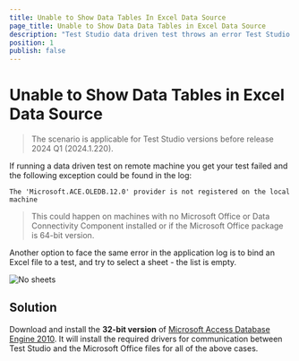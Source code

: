 ```yaml
---
title: Unable to Show Data Tables In Excel Data Source
page_title: Unable to Show Data Data Tables in Excel Data Source
description: "Test Studio data driven test throws an error Test Studio data bound test cannot bind excel file cannot select the sheets from the bound excel file error: The 'Microsoft.ACE.OLEDB.12.0' provider is not registered on the local machine"
position: 1
publish: false
---
```

# Unable to Show Data Tables in Excel Data Source

> The scenario is applicable for Test Studio versions before release 2024 Q1 (2024.1.220).

If running a data driven test on remote machine you get your test failed and the following exception could be found in the log:

```
The 'Microsoft.ACE.OLEDB.12.0' provider is not registered on the local machine
```

> This could happen on machines with no Microsoft Office or Data Connectivity Component installed or if the Microsoft Office package is 64-bit version.

Another option to face the same error in the application log is to bind an Excel file to a test, and try to select a sheet - the list is empty. 

![No sheets][1]

## Solution

Download and install the **32-bit version** of <a href="https://www.microsoft.com/en-us/download/details.aspx?id=13255" target="_blank">Microsoft Access Database Engine 2010</a>. It will install the required drivers for communication between Test Studio and the Microsoft Office files for all of the above cases.

[1]: /img/troubleshooting-guide/test-execution-problems-tg/unable-to-show-data/fig1.png